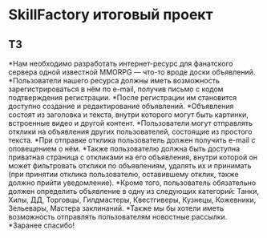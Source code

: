 # SkillFactory итоговый проект

## ТЗ

*Нам необходимо разработать интернет-ресурс для фанатского сервера одной известной MMORPG — что-то вроде доски объявлений.
*Пользователи нашего ресурса должны иметь возможность зарегистрироваться в нём по e-mail, получив письмо с кодом подтверждения регистрации.
*После регистрации им становится доступно создание и редактирование объявлений.
*Объявления состоят из заголовка и текста, внутри которого могут быть картинки, встроенные видео и другой контент.
*Пользователи могут отправлять отклики на объявления других пользователей, состоящие из простого текста.
*При отправке отклика пользователь должен получить e-mail с оповещением о нём.
*Также пользователю должна быть доступна приватная страница с откликами на его объявления, внутри которой он может фильтровать отклики по объявлениям, удалять их и принимать (при принятии отклика пользователю, оставившему отклик, также должно прийти уведомление).
*Кроме того, пользователь обязательно должен определить объявление в одну из следующих категорий: Танки, Хилы, ДД, Торговцы, Гилдмастеры, Квестгиверы, Кузнецы, Кожевники, Зельевары, Мастера заклинаний.
*Также мы бы хотели иметь возможность отправлять пользователям новостные рассылки.
*Заранее спасибо!